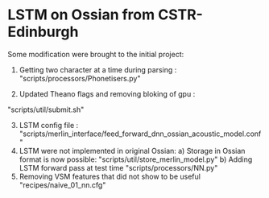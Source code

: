 
# LSTM on Ossian from CSTR-Edinburgh

Some modification were brought to the initial project:
1) Getting two character at a time during parsing :
"scripts/processors/Phonetisers.py"

2) Updated Theano flags and removing bloking of gpu :

"scripts/util/submit.sh" 

3) LSTM config file :
"scripts/merlin_interface/feed_forward_dnn_ossian_acoustic_model.conf" 
4) LSTM were not implemented in original Ossian:
   a) Storage in Ossian format is now possible:
   "scripts/util/store_merlin_model.py" 
   b) Adding LSTM forward pass at test time
   "scripts/processors/NN.py"
5) Removing VSM features that did not show to be useful
"recipes/naive_01_nn.cfg" 

